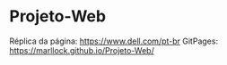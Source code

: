 # Projeto-Web

Réplica da página: https://www.dell.com/pt-br 
GitPages: https://marllock.github.io/Projeto-Web/
